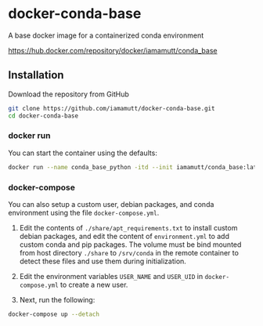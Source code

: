 # docker-conda-base

A base docker image for a containerized conda environment

https://hub.docker.com/repository/docker/iamamutt/conda_base

## Installation 

Download the repository from GitHub

```bash
git clone https://github.com/iamamutt/docker-conda-base.git
cd docker-conda-base
```

### docker run

You can start the container using the defaults:

```bash
docker run --name conda_base_python -itd --init iamamutt/conda_base:latest dev
```

### docker-compose 

You can also setup a custom user, debian packages, and conda environment using the file `docker-compose.yml`.

1. Edit the contents of `./share/apt_requirements.txt` to install custom debian packages, and edit the content of `environment.yml` to add custom conda and pip packages. The volume must be bind mounted from host directory `./share` to `/srv/conda` in the remote container to detect these files and use them during initialization. 

2. Edit the environment variables `USER_NAME` and `USER_UID` in `docker-compose.yml` to create a new user.

3. Next, run the following:

```bash
docker-compose up --detach
```
